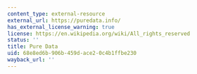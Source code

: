 ```yaml
---
content_type: external-resource
external_url: https://puredata.info/
has_external_license_warning: true
license: https://en.wikipedia.org/wiki/All_rights_reserved
status: ''
title: Pure Data
uid: 68e8ed6b-906b-459d-ace2-0c4b1ffbe230
wayback_url: ''
---
```

